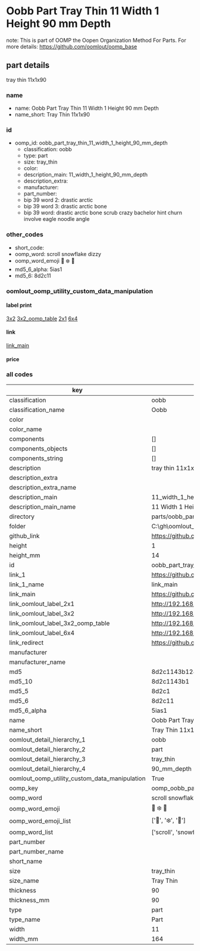 # Oobb Part Tray Thin 11 Width 1 Height 90 mm Depth  

note: This is part of OOMP the Oopen Organization Method For Parts. For more details: https://github.com/oomlout/oomp_base

##  part details
  



tray thin 11x1x90



### name
* name: Oobb Part Tray Thin 11 Width 1 Height 90 mm Depth
* name_short: Tray Thin 11x1x90 
### id
* oomp_id: oobb_part_tray_thin_11_width_1_height_90_mm_depth
  * classification: oobb
  * type: part
  * size: tray_thin
  * color: 
  * description_main: 11_width_1_height_90_mm_depth
  * description_extra: 
  * manufacturer: 
  * part_number: 
  * bip 39 word 2: drastic arctic
  * bip 39 word 3: drastic arctic bone
  * bip 39 word: drastic arctic bone scrub crazy bachelor hint churn involve eagle noodle angle

### other_codes
* short_code: 
* oomp_word: scroll snowflake dizzy
* oomp_word_emoji :scroll: :snowflake: :dizzy:
* md5_6_alpha: 5ias1
* md5_6: 8d2c11






### oomlout_oomp_utility_custom_data_manipulation
#### label print
[3x2](http://192.168.1.245:1112/?label=oomp%205ias1)
[3x2_oomp_table](http://192.168.1.108:1112/?label=oomp%205ias1)
[2x1](http://192.168.1.242:1112/?label=oomp%205ias1)
[6x4](http://192.168.1.55:1112/?label=oomp%205ias1)    

#### link

[link_main](https://github.com/oomlout/oomlout_oobb_version_4_generated_parts/tree/main/navigation_oomp/oobb/part/tray_thin/11_width_1_height_90_mm_depth/part)                              

#### price







### all codes 
| key | value |  
| --- | --- |  
| classification | oobb |  
| classification_name | Oobb |  
| color |  |  
| color_name |  |  
| components | [] |  
| components_objects | [] |  
| components_string | [] |  
| description | tray thin 11x1x90 |  
| description_extra |  |  
| description_extra_name |  |  
| description_main | 11_width_1_height_90_mm_depth |  
| description_main_name | 11 Width 1 Height 90 mm Depth |  
| directory | parts/oobb_part_tray_thin_11_width_1_height_90_mm_depth |  
| folder | C:\gh\oomlout_oobb_version_4_generated_parts\parts\oobb_part_tray_thin_11_width_1_height_90_mm_depth |  
| github_link | https://github.com/oomlout/oomlout_oomp_part_src/tree/main/parts/oobb_part_tray_thin_11_width_1_height_90_mm_depth |  
| height | 1 |  
| height_mm | 14 |  
| id | oobb_part_tray_thin_11_width_1_height_90_mm_depth |  
| link_1 | https://github.com/oomlout/oomlout_oobb_version_4_generated_parts/tree/main/navigation_oomp/oobb/part/tray_thin/11_width_1_height_90_mm_depth/part |  
| link_1_name | link_main |  
| link_main | https://github.com/oomlout/oomlout_oobb_version_4_generated_parts/tree/main/navigation_oomp/oobb/part/tray_thin/11_width_1_height_90_mm_depth/part |  
| link_oomlout_label_2x1 | http://192.168.1.242:1112/?label=oomp%205ias1 |  
| link_oomlout_label_3x2 | http://192.168.1.245:1112/?label=oomp%205ias1 |  
| link_oomlout_label_3x2_oomp_table | http://192.168.1.108:1112/?label=oomp%205ias1 |  
| link_oomlout_label_6x4 | http://192.168.1.55:1112/?label=oomp%205ias1 |  
| link_redirect | https://github.com/oomlout/oomlout_oobb_version_4_generated_parts/tree/main/parts/oobb_tray_thin_11_01_90 |  
| manufacturer |  |  
| manufacturer_name |  |  
| md5 | 8d2c1143b128cd7844996c1c3282ca12 |  
| md5_10 | 8d2c1143b1 |  
| md5_5 | 8d2c1 |  
| md5_6 | 8d2c11 |  
| md5_6_alpha | 5ias1 |  
| name | Oobb Part Tray Thin 11 Width 1 Height 90 mm Depth |  
| name_short | Tray Thin 11x1x90  |  
| oomlout_detail_hierarchy_1 | oobb |  
| oomlout_detail_hierarchy_2 | part |  
| oomlout_detail_hierarchy_3 | tray_thin |  
| oomlout_detail_hierarchy_4 | 90_mm_depth |  
| oomlout_oomp_utility_custom_data_manipulation | True |  
| oomp_key | oomp_oobb_part_tray_thin_11_width_1_height_90_mm_depth |  
| oomp_word | scroll snowflake dizzy |  
| oomp_word_emoji | :scroll: :snowflake: :dizzy: |  
| oomp_word_emoji_list | [':scroll:', ':snowflake:', ':dizzy:'] |  
| oomp_word_list | ['scroll', 'snowflake', 'dizzy'] |  
| part_number |  |  
| part_number_name |  |  
| short_name |  |  
| size | tray_thin |  
| size_name | Tray Thin |  
| thickness | 90 |  
| thickness_mm | 90 |  
| type | part |  
| type_name | Part |  
| width | 11 |  
| width_mm | 164 |  
